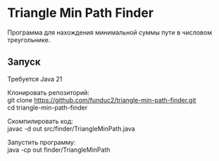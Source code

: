 # Triangle Min Path Finder

Программа для нахождения минимальной суммы пути в числовом треугольнике.  

## Запуск

Требуется Java 21

Клонировать репозиторий:  
git clone https://github.com/funduc2/triangle-min-path-finder.git  
cd triangle-min-path-finder

Скомпилировать код:  
javac -d out src/finder/TriangleMinPath.java

Запустить программу:  
java -cp out finder/TriangleMinPath